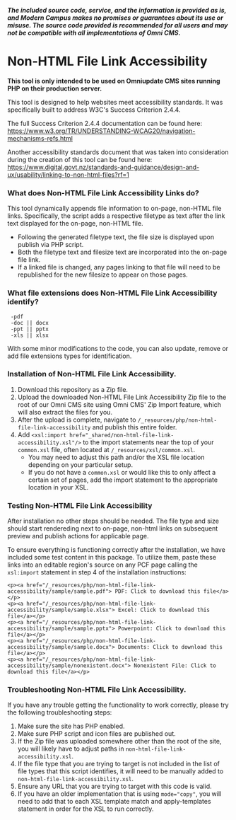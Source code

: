 ***The included source code, service, and the information is provided as is, and Modern Campus makes no promises or guarantees about its use or misuse. The source code provided is recommended for all users and may not be compatible with all implementations of Omni CMS.***

# Non-HTML File Link Accessibility
**This tool is only intended to be used on Omniupdate CMS sites running PHP on their production server.**

This tool is designed to help websites meet accessibility standards. It was specifically built to address W3C's Success Criterion 2.4.4. 

The full Success Criterion 2.4.4 documentation can be found here: https://www.w3.org/TR/UNDERSTANDING-WCAG20/navigation-mechanisms-refs.html

Another accessibility standards document that was taken into consideration during the creation of this tool can be found here: https://www.digital.govt.nz/standards-and-guidance/design-and-ux/usability/linking-to-non-html-files?rf=1

### What does Non-HTML File Link Accessibility Links do?

This tool dynamically appends file information to on-page, non-HTML file links. Specifically, the script adds a respective filetype as text after the link text displayed for the on-page, non-HTML file.
 - Following the generated filetype text, the file size is displayed upon publish via PHP script.
 - Both the filetype text and filesize text are incorporated into the on-page file link. 
 - If a linked file is changed, any pages linking to that file will need to be republished for the new filesize to appear on those pages. 

### What file extensions does Non-HTML File Link Accessibility identify?
   ```
    -pdf
    -doc || docx
    -ppt || pptx
    -xls || xlsx
   ```
With some minor modifications to the code, you can also update, remove or add file extensions types for identification.

### Installation of Non-HTML File Link Accessibility.
1. Download this repository as a Zip file. 
2. Upload the downloaded Non-HTML File Link Accessibility Zip file to the root of our Omni CMS site using Omni CMS' Zip Import feature, which will also extract the files for you. 
3. After the upload is complete, navigate to `/_resources/php/non-html-file-link-accessibility` and publish this entire folder. 
4. Add `<xsl:import href="_shared/non-html-file-link-accessibility.xsl"/>` to the import statements near the top of your `common.xsl` file, often located at `/_resources/xsl/common.xsl`.
  	- You may need to adjust this path and/or the XSL file location depending on your particular setup.
  	- If you do not have a `common.xsl` or would like this to only affect a certain set of pages, add the import statement to the appropriate location in your XSL. 

### Testing Non-HTML File Link Accessibility
After installation no other steps should be needed. The file type and size should start rendereding next to on-page, non-html links on subsequent preview and publish actions for applicable page. 

To ensure everything is functioning correctly after the installation, we have included some test content in this package. To utilize them, paste these links into an editable region's source on any PCF page calling the `xsl:import` statement in step 4 of the installation instructions:

```
<p><a href="/_resources/php/non-html-file-link-accessibility/sample/sample.pdf"> PDF: Click to download this file</a></p>
<p><a href="/_resources/php/non-html-file-link-accessibility/sample/sample.xlsx"> Excel: Click to download this file</a></p>
<p><a href="/_resources/php/non-html-file-link-accessibility/sample/sample.pptx"> Powerpoint: Click to download this file</a></p>
<p><a href="/_resources/php/non-html-file-link-accessibility/sample/sample.docx"> Documents: Click to download this file</a></p>
<p><a href="/_resources/php/non-html-file-link-accessibility/sample/nonexistent.docx"> Nonexistent File: Click to download this file</a></p>
```

### Troubleshooting Non-HTML File Link Accessibility.
If you have any trouble getting the functionality to work correctly, please try the following troubleshooting steps: 

1. Make sure the site has PHP enabled.
2. Make sure PHP script and icon files are published out. 
3. If the Zip file was uploaded somewhere other than the root of the site, you will likely have to adjust paths in `non-html-file-link-accessibility.xsl`.
4. If the file type that you are trying to target is not included in the list of file types that this script identifies, it will need to be manually added to `non-html-file-link-accessibility.xsl`. 
5. Ensure any URL that you are trying to target with this code is valid. 
6. If you have an older implementation that is using `mode="copy"`, you will need to add that to each XSL template match and apply-templates statement in order for the XSL to run correctly. 